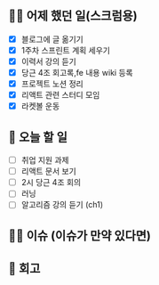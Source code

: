 ## ✍🏻 어제 했던 일(스크럼용)

- [X] 블로그에 글 옮기기
- [X] 1주차 스프린트 계획 세우기
- [X] 이력서 강의 듣기
- [X] 당근 4조 회고록,fe 내용 wiki 등록
- [X] 프로젝트 노션 정리
- [X] 리액트 관련 스터디 모임
- [X] 라켓볼 운동

## 📑 오늘 할 일

- [ ] 취업 지원 과제
- [ ] 리액트 문서 보기
- [ ] 2시 당근 4조 회의
- [ ] 러닝
- [ ] 알고리즘 강의 듣기 (ch1)

## 🙏🏻 이슈 (이슈가 만약 있다면)

## 💬 회고
